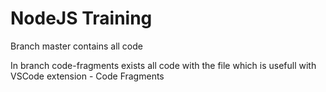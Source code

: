 # NodeJS Training

Branch master contains all code

In branch code-fragments exists all code with the file which is usefull with VSCode extension - Code Fragments
